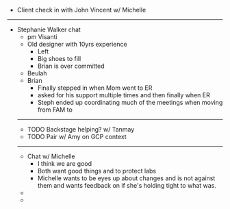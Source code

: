 - Client check in with John Vincent w/ Michelle
- ---
- Stephanie Walker chat
	- pm Visanti
	- Old designer with 10yrs experience
		- Left
		- Big shoes to fill
		- Brian is over committed
	- Beulah
	- Brian
		- Finally stepped in when Mom went to ER
		- asked for his support multiple times and then finally when ER
		- Steph ended up coordinating much of the meetings when moving from FAM to
	- ---
	- TODO Backstage helping? w/ Tanmay
	- TODO Pair w/ Amy on GCP context
	- ---
	- Chat w/ Michelle
		- I think we are good
		- Both want good things and to protect labs
		- Michelle wants to be eyes up about changes and is not against them and wants feedback on if she's holding tight to what was.
	-
	-